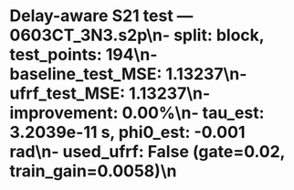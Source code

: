# Delay-aware S21 test — 0603CT_3N3.s2p\n- split: block, test_points: 194\n- baseline_test_MSE: 1.13237\n- ufrf_test_MSE: 1.13237\n- improvement: 0.00%\n- tau_est: 3.2039e-11 s, phi0_est: -0.001 rad\n- used_ufrf: False (gate=0.02, train_gain=0.0058)\n